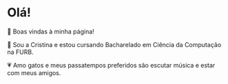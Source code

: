 # Olá!

💌  Boas vindas à minha página!

💭  Sou a Cristina e estou cursando Bacharelado em Ciência da Computação na FURB.

💗 Amo gatos e meus passatempos preferidos são escutar música e estar com meus amigos. 
